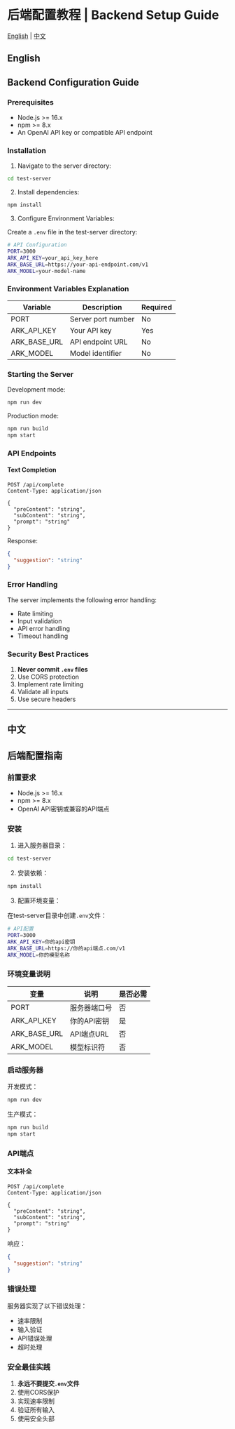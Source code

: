 # 后端配置教程 | Backend Setup Guide

[English](#english) | [中文](#chinese)

<h2 id="english">English</h2>

## Backend Configuration Guide

### Prerequisites
- Node.js >= 16.x
- npm >= 8.x
- An OpenAI API key or compatible API endpoint

### Installation

1. Navigate to the server directory:
```bash
cd test-server
```

2. Install dependencies:
```bash
npm install
```

3. Configure Environment Variables:

Create a `.env` file in the test-server directory:
```bash
# API Configuration
PORT=3000
ARK_API_KEY=your_api_key_here
ARK_BASE_URL=https://your-api-endpoint.com/v1
ARK_MODEL=your-model-name
```

### Environment Variables Explanation

| Variable | Description | Required |
|----------|-------------|----------|
| PORT | Server port number | No |
| ARK_API_KEY | Your API key | Yes |
| ARK_BASE_URL | API endpoint URL | No |
| ARK_MODEL | Model identifier | No |

### Starting the Server

Development mode:
```bash
npm run dev
```

Production mode:
```bash
npm run build
npm start
```

### API Endpoints

#### Text Completion
```http
POST /api/complete
Content-Type: application/json

{
  "preContent": "string",
  "subContent": "string",
  "prompt": "string"
}
```

Response:
```json
{
  "suggestion": "string"
}
```

### Error Handling

The server implements the following error handling:
- Rate limiting
- Input validation
- API error handling
- Timeout handling

### Security Best Practices

1. **Never commit `.env` files**
2. Use CORS protection
3. Implement rate limiting
4. Validate all inputs
5. Use secure headers

---

<h2 id="chinese">中文</h2>

## 后端配置指南

### 前置要求
- Node.js >= 16.x
- npm >= 8.x
- OpenAI API密钥或兼容的API端点

### 安装

1. 进入服务器目录：
```bash
cd test-server
```

2. 安装依赖：
```bash
npm install
```

3. 配置环境变量：

在test-server目录中创建`.env`文件：
```bash
# API配置
PORT=3000
ARK_API_KEY=你的api密钥
ARK_BASE_URL=https://你的api端点.com/v1
ARK_MODEL=你的模型名称
```

### 环境变量说明

| 变量 | 说明 | 是否必需 | 
|----------|-------------|----------|
| PORT | 服务器端口号 | 否 |
| ARK_API_KEY | 你的API密钥 | 是 |
| ARK_BASE_URL | API端点URL | 否 |
| ARK_MODEL | 模型标识符 | 否 |

### 启动服务器

开发模式：
```bash
npm run dev
```

生产模式：
```bash
npm run build
npm start
```

### API端点

#### 文本补全
```http
POST /api/complete
Content-Type: application/json

{
  "preContent": "string",
  "subContent": "string",
  "prompt": "string"
}
```

响应：
```json
{
  "suggestion": "string"
}
```

### 错误处理

服务器实现了以下错误处理：
- 速率限制
- 输入验证
- API错误处理
- 超时处理

### 安全最佳实践

1. **永远不要提交`.env`文件**
2. 使用CORS保护
3. 实现速率限制
4. 验证所有输入
5. 使用安全头部 
